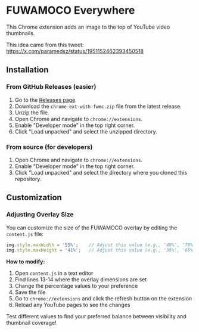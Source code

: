 # FUWAMOCO Everywhere

This Chrome extension adds an image to the top of YouTube video thumbnails.

This idea came from this tweet: https://x.com/paramedsz/status/1951152462393450518

## Installation

### From GitHub Releases (easier)

1. Go to the [Releases page](https://github.com/arashari/chrome-ext-with-fwmc/releases).
2. Download the `chrome-ext-with-fwmc.zip` file from the latest release.
3. Unzip the file.
4. Open Chrome and navigate to `chrome://extensions`.
5. Enable "Developer mode" in the top right corner.
6. Click "Load unpacked" and select the unzipped directory.

### From source (for developers)

1. Open Chrome and navigate to `chrome://extensions`.
2. Enable "Developer mode" in the top right corner.
3. Click "Load unpacked" and select the directory where you cloned this repository.

## Customization

### Adjusting Overlay Size

You can customize the size of the FUWAMOCO overlay by editing the `content.js` file:

```javascript
img.style.maxWidth = '55%';    // Adjust this value (e.g., '40%', '70%')
img.style.maxHeight = '41%';   // Adjust this value (e.g., '35%', '65%')
```

**How to modify:**
1. Open `content.js` in a text editor
2. Find lines 13-14 where the overlay dimensions are set
3. Change the percentage values to your preference
4. Save the file
5. Go to `chrome://extensions` and click the refresh button on the extension
6. Reload any YouTube pages to see the changes

Test different values to find your preferred balance between visibility and thumbnail coverage!
